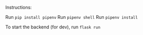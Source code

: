 Instructions:

Run `pip install pipenv`
Run `pipenv shell`
Run `pipenv install`

To start the backend (for dev), run `flask run`
